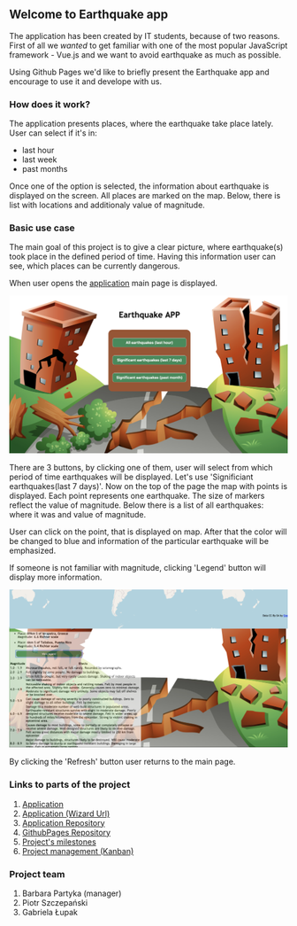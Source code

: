 ## Welcome to Earthquake app

The application has been created by IT students, because of two reasons. First of all we _wanted_ to get familiar with one of the most popular JavaScript framework - Vue.js and we want to avoid earthquake as much as possible.

Using Github Pages we'd like to briefly present the Earthquake app and encourage to use it and develope with us.


### How does it work?

The application presents places, where the earthquake take place lately. User can select if it's in:
- last hour
- last week
- past months

Once one of the option is selected, the information about earthquake is displayed on the screen. All places are marked on the map. Below, there is list with locations and additionaly value of magnitude.

### Basic use case

The main goal of this project is to give a clear picture, where earthquake(s) took place in the defined period of time. Having this information user can see, which places can be currently dangerous.

When user opens the [application](https://stiepek.github.io/EarthquakeApp/) main page is displayed.

![](/MainPage.png)

There are 3 buttons, by clicking one of them, user will select from which period of time earthquakes will be displayed.
Let's use 'Significiant earthquakes(last 7 days)'. Now on the top of the page the map with points is displayed. Each point represents one earthquake. The size of markers reflect the value of magnitude. Below there is a list of all earthquakes: where it was and value of magnitude.


User can click on the point, that is displayed on map. After that the color will be changed to blue and information of the particular earthquake will be emphasized.


If someone is not familiar with magnitude, clicking 'Legend' button will display more information.

![](/legend.png)

By clicking the 'Refresh' button user returns to the main page.


### Links to parts of the project

1. [Application](https://stiepek.github.io/EarthquakeApp)
2. [Application (Wizard Url)](http://v-ie.uek.krakow.pl/home/studenci/r15/s203911/public_html/EarthquakeAPP)
3. [Application Repository](https://github.com/Stiepek/EarthquakeApp)
2. [GithubPages Repository](https://github.com/lupka1/EarthquakeApplication)
3. [Project's milestones](https://github.com/Stiepek/EarthquakeApp/milestones)
4. [Project management (Kanban)](https://github.com/Stiepek/EarthquakeApp/projects/1) 

### Project team 
1. Barbara Partyka (manager)
2. Piotr Szczepański
3. Gabriela Łupak
